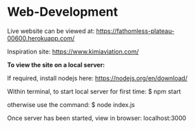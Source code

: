 # Web-Development

Live website can be viewed at:
https://fathomless-plateau-00600.herokuapp.com/

Inspiration site:
https://www.kimiaviation.com/

**To view the site on a local server:**

If required, install nodejs here:  https://nodejs.org/en/download/

Within terminal, to start local server for first time:
$ npm start

otherwise use the command:
$ node index.js

Once server has been started, view in browser:
localhost:3000
